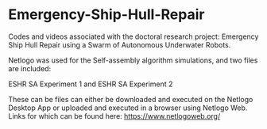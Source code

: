 # Emergency-Ship-Hull-Repair
Codes and videos associated with the doctoral research project: Emergency Ship Hull Repair using a Swarm of Autonomous Underwater Robots.

Netlogo was used for the Self-assembly algorithm simulations, and two files are included:

ESHR SA Experiment 1 and ESHR SA Experiment 2

These can be files can either be downloaded and executed on the Netlogo Desktop App or uploaded and executed in a browser using Netlogo Web. Links for which can be found here: https://www.netlogoweb.org/
